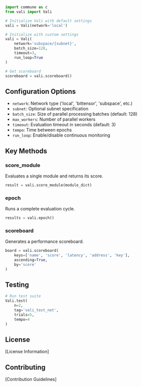 ```python
import commune as c
from vali import Vali

# Initialize Vali with default settings
vali = Vali(network='local')

# Initialize with custom settings
vali = Vali(
    network='subspace/{subnet}',
    batch_size=128,
    timeout=3,
    run_loop=True
)

# Get scoreboard
scoreboard = vali.scoreboard()
```

## Configuration Options

- `network`: Network type ('local', 'bittensor', 'subspace', etc.)
- `subnet`: Optional subnet specification
- `batch_size`: Size of parallel processing batches (default: 128)
- `max_workers`: Number of parallel workers
- `timeout`: Evaluation timeout in seconds (default: 3)
- `tempo`: Time between epochs
- `run_loop`: Enable/disable continuous monitoring

## Key Methods

### score_module
Evaluates a single module and returns its score.

```python
result = vali.score_module(module_dict)
```

### epoch
Runs a complete evaluation cycle.

```python
results = vali.epoch()
```

### scoreboard
Generates a performance scoreboard.

```python
board = vali.scoreboard(
    keys=['name', 'score', 'latency', 'address', 'key'],
    ascending=True,
    by='score'
)
```

## Testing

```python
# Run test suite
Vali.test(
    n=2,
    tag='vali_test_net',
    trials=5,
    tempo=4
)
```

## License

[License Information]

## Contributing

[Contribution Guidelines]